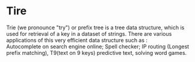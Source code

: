 # Tire     
Trie (we pronounce "try") or prefix tree is a tree data structure, which is used for retrieval of a key in a dataset of strings. There are various applications of this very efficient data structure such as :     
Autocomplete on search engine online; Spell checker; IP routing (Longest prefix matching), T9(text on 9 keys) predictive text, solving word games.     



